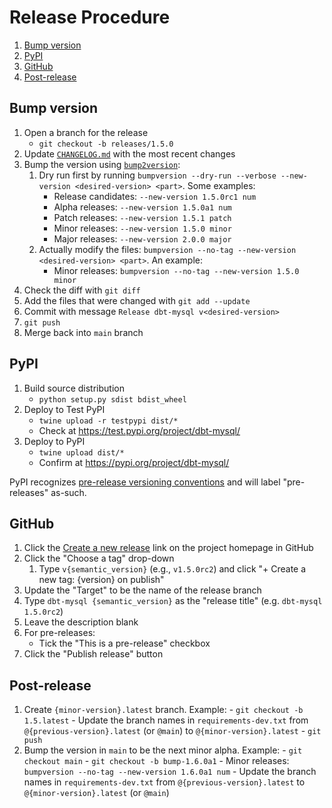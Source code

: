 # Release Procedure

1. [Bump version](#bump-version)
1. [PyPI](#pypi)
1. [GitHub](#github)
1. [Post-release](#post-release)

## Bump version

1. Open a branch for the release
    - `git checkout -b releases/1.5.0`
1. Update [`CHANGELOG.md`](CHANGELOG.md) with the most recent changes
1. Bump the version using [`bump2version`](https://github.com/c4urself/bump2version/#bump2version):
    1. Dry run first by running `bumpversion --dry-run --verbose --new-version <desired-version> <part>`. Some examples:
        - Release candidates: `--new-version 1.5.0rc1 num`
        - Alpha releases: `--new-version 1.5.0a1 num`
        - Patch releases: `--new-version 1.5.1 patch`
        - Minor releases: `--new-version 1.5.0 minor`
        - Major releases: `--new-version 2.0.0 major`
    1. Actually modify the files: `bumpversion --no-tag --new-version <desired-version> <part>`. An example:
        - Minor releases: `bumpversion --no-tag --new-version 1.5.0 minor`
  1. Check the diff with `git diff`
  1. Add the files that were changed with `git add --update`
  1. Commit with message `Release dbt-mysql v<desired-version>`
  1. `git push`
  1. Merge back into `main` branch

## PyPI

1. Build source distribution
    - `python setup.py sdist bdist_wheel`
1. Deploy to Test PyPI
    - `twine upload -r testpypi dist/*`
    - Check at https://test.pypi.org/project/dbt-mysql/
1. Deploy to PyPI
    - `twine upload dist/*`
    - Confirm at https://pypi.org/project/dbt-mysql/

PyPI recognizes [pre-release versioning conventions](https://packaging.python.org/guides/distributing-packages-using-setuptools/#pre-release-versioning) and will label "pre-releases" as-such.

## GitHub

1. Click the [Create a new release](https://github.com/dbeatty10/dbt-mysql/releases/new) link on the project homepage in GitHub
1. Click the "Choose a tag" drop-down
    1. Type `v{semantic_version}` (e.g., `v1.5.0rc2`) and click "+ Create a new tag: {version} on publish"
1. Update the "Target" to be the name of the release branch
1. Type `dbt-mysql {semantic_version}` as the "release title" (e.g. `dbt-mysql 1.5.0rc2`)
1. Leave the description blank
1. For pre-releases:
    - Tick the "This is a pre-release" checkbox
1. Click the "Publish release" button

## Post-release
  1. Create `{minor-version}.latest` branch. Example:
    - `git checkout -b 1.5.latest`
    - Update the branch names in `requirements-dev.txt` from `@{previous-version}.latest` (or `@main`) to `@{minor-version}.latest`
    - `git push`
  1. Bump the version in `main` to be the next minor alpha. Example:
    - `git checkout main`
    - `git checkout -b bump-1.6.0a1`
    - Minor releases:
        `bumpversion --no-tag --new-version 1.6.0a1 num`
    - Update the branch names in `requirements-dev.txt` from `@{previous-version}.latest` to `@{minor-version}.latest` (or `@main`)
